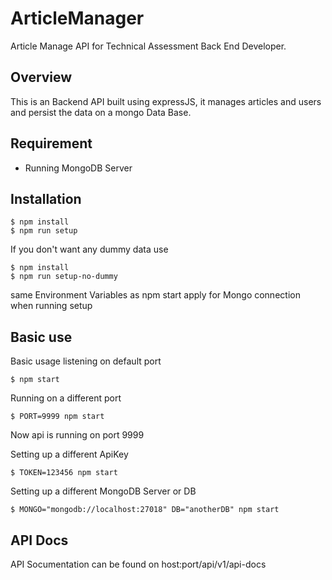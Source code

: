 # ArticleManager
Article Manage API for Technical Assessment Back End Developer.

## Overview

This is an Backend API built using expressJS, it manages articles and users and persist the data on a mongo Data Base.

## Requirement

- Running MongoDB Server

## Installation

```
$ npm install
$ npm run setup
```

If you don't want any dummy data use
```
$ npm install
$ npm run setup-no-dummy
```

same Environment Variables as npm start apply for Mongo connection when running setup

## Basic use

Basic usage listening on default port
```
$ npm start
```

Running on a different port
```
$ PORT=9999 npm start
```
Now api is running on port 9999

Setting up a different ApiKey
```
$ TOKEN=123456 npm start
```

Setting up a different MongoDB Server or DB
```
$ MONGO="mongodb://localhost:27018" DB="anotherDB" npm start
```

## API Docs

API Socumentation can be found on host:port/api/v1/api-docs
